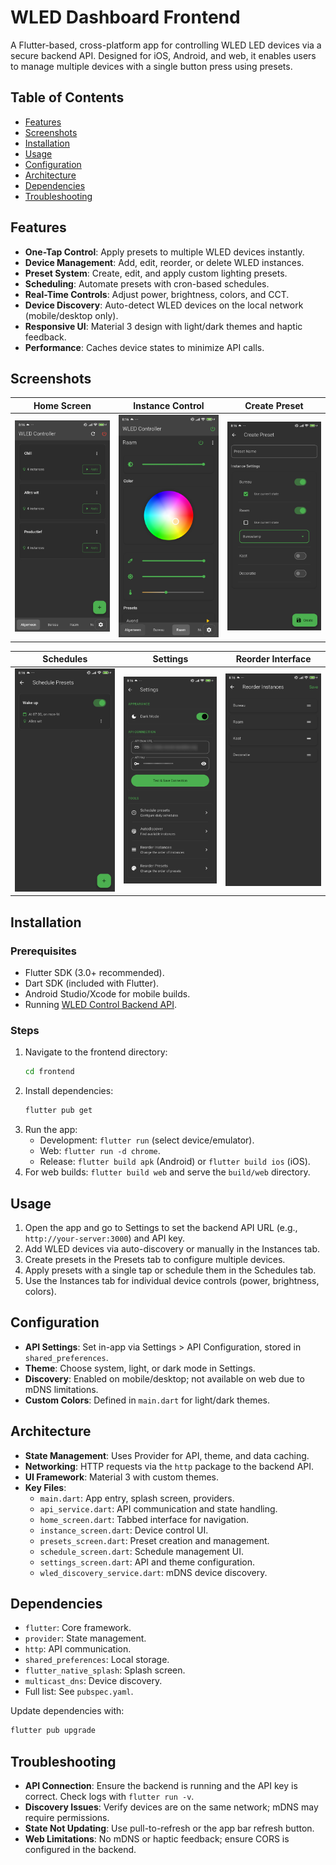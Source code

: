 # WLED Dashboard Frontend

A Flutter-based, cross-platform app for controlling WLED LED devices via a secure backend API. Designed for iOS, Android, and web, it enables users to manage multiple devices with a single button press using presets.

## Table of Contents

- [Features](#features)
- [Screenshots](#screenshots)
- [Installation](#installation)
- [Usage](#usage)
- [Configuration](#configuration)
- [Architecture](#architecture)
- [Dependencies](#dependencies)
- [Troubleshooting](#troubleshooting)

## Features

- **One-Tap Control**: Apply presets to multiple WLED devices instantly.
- **Device Management**: Add, edit, reorder, or delete WLED instances.
- **Preset System**: Create, edit, and apply custom lighting presets.
- **Scheduling**: Automate presets with cron-based schedules.
- **Real-Time Controls**: Adjust power, brightness, colors, and CCT.
- **Device Discovery**: Auto-detect WLED devices on the local network (mobile/desktop only).
- **Responsive UI**: Material 3 design with light/dark themes and haptic feedback.
- **Performance**: Caches device states to minimize API calls.

## Screenshots

| Home Screen | Instance Control | Create Preset |
|-------------|------------------|---------------|
| ![Home Screen](https://github.com/RenautMestdagh/wled-dashboard/blob/main/.github/pictures/home_screen.jpg?raw=true) | ![Instance Control](https://github.com/RenautMestdagh/wled-dashboard/blob/main/.github/pictures/instance_control.jpg?raw=true) | ![Create Preset](https://github.com/RenautMestdagh/wled-dashboard/blob/main/.github/pictures/preset_edit.jpg?raw=true) |

| Schedules | Settings | Reorder Interface |
|-----------|----------|-------------------|
| ![Schedules](https://github.com/RenautMestdagh/wled-dashboard/blob/main/.github/pictures/schedule.jpg?raw=true) | ![Settings](https://github.com/RenautMestdagh/wled-dashboard/blob/main/.github/pictures/settings.jpg?raw=true) | ![Reorder Interface](https://github.com/RenautMestdagh/wled-dashboard/blob/main/.github/pictures/reorder.jpg?raw=true) |

## Installation

### Prerequisites
- Flutter SDK (3.0+ recommended).
- Dart SDK (included with Flutter).
- Android Studio/Xcode for mobile builds.
- Running [WLED Control Backend API](../backend/README.md).

### Steps
1. Navigate to the frontend directory:
   ```bash
   cd frontend
   ```
2. Install dependencies:
   ```bash
   flutter pub get
   ```
3. Run the app:
   - Development: `flutter run` (select device/emulator).
   - Web: `flutter run -d chrome`.
   - Release: `flutter build apk` (Android) or `flutter build ios` (iOS).
4. For web builds: `flutter build web` and serve the `build/web` directory.

## Usage

1. Open the app and go to Settings to set the backend API URL (e.g., `http://your-server:3000`) and API key.
2. Add WLED devices via auto-discovery or manually in the Instances tab.
3. Create presets in the Presets tab to configure multiple devices.
4. Apply presets with a single tap or schedule them in the Schedules tab.
5. Use the Instances tab for individual device controls (power, brightness, colors).

## Configuration

- **API Settings**: Set in-app via Settings > API Configuration, stored in `shared_preferences`.
- **Theme**: Choose system, light, or dark mode in Settings.
- **Discovery**: Enabled on mobile/desktop; not available on web due to mDNS limitations.
- **Custom Colors**: Defined in `main.dart` for light/dark themes.

## Architecture

- **State Management**: Uses Provider for API, theme, and data caching.
- **Networking**: HTTP requests via the `http` package to the backend API.
- **UI Framework**: Material 3 with custom themes.
- **Key Files**:
  - `main.dart`: App entry, splash screen, providers.
  - `api_service.dart`: API communication and state handling.
  - `home_screen.dart`: Tabbed interface for navigation.
  - `instance_screen.dart`: Device control UI.
  - `presets_screen.dart`: Preset creation and management.
  - `schedule_screen.dart`: Schedule management UI.
  - `settings_screen.dart`: API and theme configuration.
  - `wled_discovery_service.dart`: mDNS device discovery.

## Dependencies

- `flutter`: Core framework.
- `provider`: State management.
- `http`: API communication.
- `shared_preferences`: Local storage.
- `flutter_native_splash`: Splash screen.
- `multicast_dns`: Device discovery.
- Full list: See `pubspec.yaml`.

Update dependencies with:
```bash
flutter pub upgrade
```

## Troubleshooting

- **API Connection**: Ensure the backend is running and the API key is correct. Check logs with `flutter run -v`.
- **Discovery Issues**: Verify devices are on the same network; mDNS may require permissions.
- **State Not Updating**: Use pull-to-refresh or the app bar refresh button.
- **Web Limitations**: No mDNS or haptic feedback; ensure CORS is configured in the backend.
